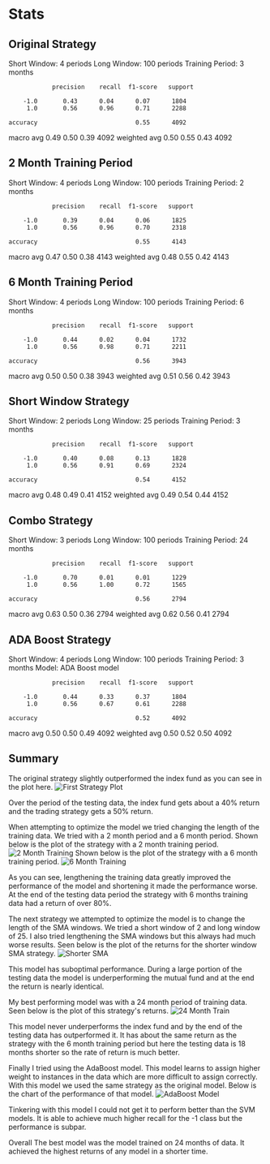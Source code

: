 # Stats
## Original Strategy
Short Window: 4 periods
Long Window: 100 periods
Training Period: 3 months

                precision    recall  f1-score   support

        -1.0       0.43      0.04      0.07      1804
         1.0       0.56      0.96      0.71      2288

    accuracy                           0.55      4092
   macro avg       0.49      0.50      0.39      4092
weighted avg       0.50      0.55      0.43      4092

## 2 Month Training Period
Short Window: 4 periods
Long Window: 100 periods
Training Period: 2 months

                precision    recall  f1-score   support

        -1.0       0.39      0.04      0.06      1825
         1.0       0.56      0.96      0.70      2318

    accuracy                           0.55      4143
   macro avg       0.47      0.50      0.38      4143
weighted avg       0.48      0.55      0.42      4143

## 6 Month Training Period
Short Window: 4 periods
Long Window: 100 periods
Training Period: 6 months

                precision    recall  f1-score   support

        -1.0       0.44      0.02      0.04      1732
         1.0       0.56      0.98      0.71      2211

    accuracy                           0.56      3943
   macro avg       0.50      0.50      0.38      3943
weighted avg       0.51      0.56      0.42      3943 

## Short Window Strategy
Short Window: 2 periods
Long Window: 25 periods
Training Period: 3 months

                precision    recall  f1-score   support

        -1.0       0.40      0.08      0.13      1828
         1.0       0.56      0.91      0.69      2324

    accuracy                           0.54      4152
   macro avg       0.48      0.49      0.41      4152
weighted avg       0.49      0.54      0.44      4152

## Combo Strategy
Short Window: 3 periods
Long Window: 100 periods
Training Period: 24 months
                
                precision    recall  f1-score   support

        -1.0       0.70      0.01      0.01      1229
         1.0       0.56      1.00      0.72      1565

    accuracy                           0.56      2794
   macro avg       0.63      0.50      0.36      2794
weighted avg       0.62      0.56      0.41      2794

## ADA Boost Strategy
Short Window: 4 periods
Long Window: 100 periods
Training Period: 3 months
Model: ADA Boost model

                precision    recall  f1-score   support

        -1.0       0.44      0.33      0.37      1804
         1.0       0.56      0.67      0.61      2288

    accuracy                           0.52      4092
   macro avg       0.50      0.50      0.49      4092
weighted avg       0.50      0.52      0.50      4092


## Summary
The original strategy slightly outperformed the index fund as you can see in the plot here. 
![First Strategy Plot](https://raw.githubusercontent.com/trentransom/Challenge_14/main/Plots/first_strategy_returns.png)

Over the period of the testing data, the index fund gets about a 40% return and the trading strategy gets a 50% return.

When attempting to optimize the model we tried changing the length of the training data. We tried with a 2 month period and a 6 month period. 
Shown below is the plot of the strategy with a 2 month training period.
![2 Month Training](https://raw.githubusercontent.com/trentransom/Challenge_14/main/Plots/2_month_train_returns.png)
Shown below is the plot of the strategy with a 6 month training period.
![6 Month Training](https://raw.githubusercontent.com/trentransom/Challenge_14/main/Plots/6_month_train_returns.png)

As you can see, lengthening the training data greatly improved the performance of the model and shortening it made the performance worse. At the end of the testing data period the strategy with 6 months training data had a return of over 80%. 

The next strategy we attempted to optimize the model is to change the length of the SMA windows. We tried a short window of 2 and long window of 25. I also tried lengthening the SMA windows but this always had much worse results. 
Seen below is the plot of the returns for the shorter window SMA strategy.
![Shorter SMA](https://raw.githubusercontent.com/trentransom/Challenge_14/main/Plots/2_short_25_long.png)

This model has suboptimal performance. During a large portion of the testing data the model is underperforming the mutual fund and at the end the return is nearly identical. 

My best performing model was with a 24 month period of training data. Seen below is the plot of this strategy's returns.
![24 Month Train](https://raw.githubusercontent.com/trentransom/Challenge_14/main/Plots/24_month_train_3_short_100_long.png)

This model never underperforms the index fund and by the end of the testing data has outperformed it. It has about the same return as the strategy with the 6 month training period but here the testing data is 18 months shorter so the rate of return is much better. 

Finally I tried using the AdaBoost model. This model learns to assign higher weight to instances in the data which are more difficult to assign correctly. With this model we used the same strategy as the original model. 
Below is the chart of the performance of that model. 
![AdaBoost Model](https://raw.githubusercontent.com/trentransom/Challenge_14/main/Plots/ada_returns.png)

Tinkering with this model I could not get it to perform better than the SVM models. It is able to achieve much higher recall for the -1 class but the performance is subpar. 

Overall The best model was the model trained on 24 months of data. It achieved the highest returns of any model in a shorter time. 




